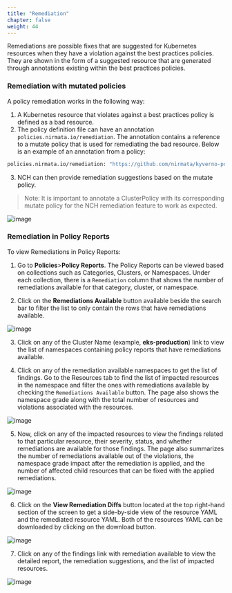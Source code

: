 ```yaml
---
title: "Remediation" 
chapter: false
weight: 44 
---
```


Remediations are possible fixes that are suggested for Kubernetes resources when they have a violation against the best practices policies. They are shown in the form of a suggested resource that are generated through annotations existing within the best practices policies.

### Remediation with mutated policies

A policy remediation works in the following way:

1. A Kubernetes resource that violates against a best practices policy is defined as a bad resource.
2. The policy definition file can have an annotation `policies.nirmata.io/remediation`. The annotation contains a reference to a mutate policy that is used for remediating the bad resource. Below is an example of an annotation from a policy:

````bash
policies.nirmata.io/remediation: "https://github.com/nirmata/kyverno-policies/tree/main/pod-security/baseline/disallow-host-namespaces/remediate-disallow-host-namespaces.yaml"
````

3. NCH can then provide remediation suggestions based on the mutate policy.
>Note: It is important to annotate a ClusterPolicy with its corresponding mutate policy for the NCH remediation feature to work as expected.

![image](/images/remediation_diffs2.png)

### Remediation in Policy Reports

To view Remediations in Policy Reports:

1. Go to **Policies**>**Policy Reports**. The Policy Reports can be viewed based on collections such as Categories, Clusters, or Namespaces. Under each collection, there is a `Remediation` column that shows the number of remediations available for that category, cluster, or namespace.

2. Click on the **Remediations Available** button available beside the search bar to filter the list to only contain the rows that have remediations available.

![image](/images/cluster_policy_reports.png)

3. Click on any of the Cluster Name (example, **eks-production**) link to view the list of namespaces containing policy reports that have remediations available.

4. Click on any of the remediation available namespaces to get the list of findings. Go to the Resources tab to find the list of impacted resources in the namespace and filter the ones with remediations available by checking the `Remediations Available` button. The page also shows the namespace grade along with the total number of resources and violations associated with the resources.

![image](/images/namespace_resources.png)

5. Now, click on any of the impacted resources to view the findings related to that particular resource, their severity, status, and whether remediations are available for those findings. The page also summarizes the number of remediations available out of the violations, the namespace grade impact after the remediation is applied, and the number of affected child resources that can be fixed with the applied remediations.

![image](/images/resource_findings.png)

6. Click on the **View Remediation Diffs** button located at the top right-hand section of the screen to get a side-by-side view of the resource YAML and the remediated resource YAML. Both of the resources YAML can be downloaded by clicking on the download button.

![image](/images/remediation_diffs.png)

7. Click on any of the findings link with remediation available to view the detailed report, the remediation suggestions, and the list of impacted resources.

![image](/images/finding_details.png)